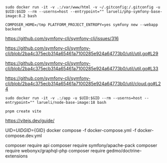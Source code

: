`sudo docker run -it -v .:/var/www/html -v ~/.gitconfig:/.gitconfig -u $UID:$GID --rm --userns=host --entrypoint="" larueli/php-symfony-base-image:8.2 bash`

`COMPOSER_HOME=/tmp PLATFORM_PROJECT_ENTROPY=yes symfony new --webapp backend`

https://github.com/symfony-cli/symfony-cli/issues/316

https://github.com/symfony-cli/symfony-cli/blob/2ba4c375ecb314a65461a7100285e924a64773b0/util/util.go#L29

https://github.com/symfony-cli/symfony-cli/blob/2ba4c375ecb314a65461a7100285e924a64773b0/util/util.go#L33

https://github.com/symfony-cli/symfony-cli/blob/2ba4c375ecb314a65461a7100285e924a64773b0/util/cloud.go#L24

`sudo docker run -it -v .:/app -u $UID:$GID --rm --userns=host --entrypoint="" larueli/node-base-image:18 bash`

`pnpm create vite`

https://vitejs.dev/guide/

UID=${UID} GID=${GID} docker compose -f docker-compose.yml -f docker-compose.dev.yml


composer require api
composer require symfony/apache-pack
composer require webonyx/graphql-php
composer require gedmo/doctrine-extensions

